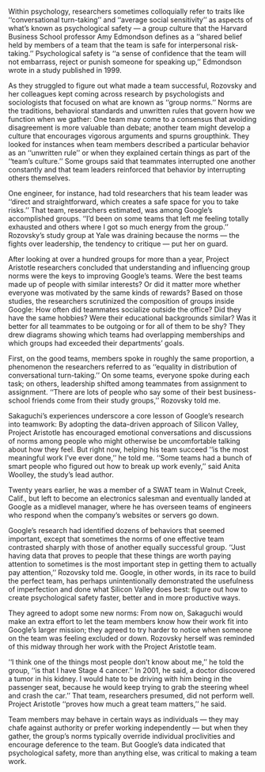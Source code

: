 Within psychology, researchers sometimes colloquially refer to traits like ‘‘conversational turn-taking’’ and ‘‘average social sensitivity’’ as aspects of what’s known as psychological safety — a group culture that the Harvard Business School professor Amy Edmondson defines as a ‘‘shared belief held by members of a team that the team is safe for interpersonal risk-taking.’’ Psychological safety is ‘‘a sense of confidence that the team will not embarrass, reject or punish someone for speaking up,’’ Edmondson wrote in a study published in 1999.

As they struggled to figure out what made a team successful, Rozovsky and her colleagues kept coming across research by psychologists and sociologists that focused on what are known as ‘‘group norms.’’ Norms are the traditions, behavioral standards and unwritten rules that govern how we function when we gather: One team may come to a consensus that avoiding disagreement is more valuable than debate; another team might develop a culture that encourages vigorous arguments and spurns groupthink.
They looked for instances when team members described a particular behavior as an ‘‘unwritten rule’’ or when they explained certain things as part of the ‘‘team’s culture.’’ Some groups said that teammates interrupted one another constantly and that team leaders reinforced that behavior by interrupting others themselves.

One engineer, for instance, had told researchers that his team leader was ‘‘direct and straightforward, which creates a safe space for you to take risks.’’ That team, researchers estimated, was among Google’s accomplished groups.
‘‘I’d been on some teams that left me feeling totally exhausted and others where I got so much energy from the group.’’ Rozovsky’s study group at Yale was draining because the norms — the fights over leadership, the tendency to critique — put her on guard.

After looking at over a hundred groups for more than a year, Project Aristotle researchers concluded that understanding and influencing group norms were the keys to improving Google’s teams.
Were the best teams made up of people with similar interests? Or did it matter more whether everyone was motivated by the same kinds of rewards? Based on those studies, the researchers scrutinized the composition of groups inside Google: How often did teammates socialize outside the office? Did they have the same hobbies? Were their educational backgrounds similar? Was it better for all teammates to be outgoing or for all of them to be shy? They drew diagrams showing which teams had overlapping memberships and which groups had exceeded their departments’ goals.

First, on the good teams, members spoke in roughly the same proportion, a phenomenon the researchers referred to as ‘‘equality in distribution of conversational turn-taking.’’ On some teams, everyone spoke during each task; on others, leadership shifted among teammates from assignment to assignment.
‘‘There are lots of people who say some of their best business-school friends come from their study groups,’’ Rozovsky told me.

Sakaguchi’s experiences underscore a core lesson of Google’s research into teamwork: By adopting the data-driven approach of Silicon Valley, Project Aristotle has encouraged emotional conversations and discussions of norms among people who might otherwise be uncomfortable talking about how they feel.
But right now, helping his team succeed ‘‘is the most meaningful work I’ve ever done,’’ he told me.
‘‘Some teams had a bunch of smart people who figured out how to break up work evenly,’’ said Anita Woolley, the study’s lead author.

Twenty years earlier, he was a member of a SWAT team in Walnut Creek, Calif., but left to become an electronics salesman and eventually landed at Google as a midlevel manager, where he has overseen teams of engineers who respond when the company’s websites or servers go down.

Google’s research had identified dozens of behaviors that seemed important, except that sometimes the norms of one effective team contrasted sharply with those of another equally successful group.
‘‘Just having data that proves to people that these things are worth paying attention to sometimes is the most important step in getting them to actually pay attention,’’ Rozovsky told me.
Google, in other words, in its race to build the perfect team, has perhaps unintentionally demonstrated the usefulness of imperfection and done what Silicon Valley does best: figure out how to create psychological safety faster, better and in more productive ways.

They agreed to adopt some new norms: From now on, Sakaguchi would make an extra effort to let the team members know how their work fit into Google’s larger mission; they agreed to try harder to notice when someone on the team was feeling excluded or down.
Rozovsky herself was reminded of this midway through her work with the Project Aristotle team.

‘‘I think one of the things most people don’t know about me,’’ he told the group, ‘‘is that I have Stage 4 cancer.’’ In 2001, he said, a doctor discovered a tumor in his kidney.
I would hate to be driving with him being in the passenger seat, because he would keep trying to grab the steering wheel and crash the car.’’ That team, researchers presumed, did not perform well.
Project Aristotle ‘‘proves how much a great team matters,’’ he said.

Team members may behave in certain ways as individuals — they may chafe against authority or prefer working independently — but when they gather, the group’s norms typically override individual proclivities and encourage deference to the team.
But Google’s data indicated that psychological safety, more than anything else, was critical to making a team work.

